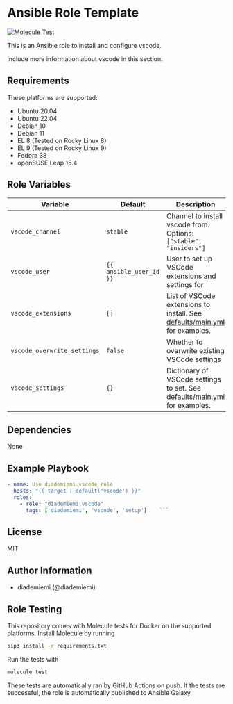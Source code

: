 Ansible Role Template
=========

[![Molecule Test](https://github.com/diademiemi/ansible_role_vscode/actions/workflows/molecule.yml/badge.svg)](https://github.com/diademiemi/ansible_role_vscode/actions/workflows/molecule.yml)

This is an Ansible role to install and configure vscode.

Include more information about vscode in this section.

Requirements
------------
These platforms are supported:
- Ubuntu 20.04
- Ubuntu 22.04
- Debian 10
- Debian 11
- EL 8 (Tested on Rocky Linux 8)
- EL 9 (Tested on Rocky Linux 9)
- Fedora 38
- openSUSE Leap 15.4

<!--
- List hardware requirements here  
-->

Role Variables
--------------

Variable | Default | Description
--- | --- | ---
`vscode_channel` | `stable` | Channel to install vscode from. Options: `["stable", "insiders"]`
`vscode_user` | `{{ ansible_user_id }}` | User to set up VSCode extensions and settings for
`vscode_extensions` | `[]` | List of VSCode extensions to install. See [defaults/main.yml](./defaults/main.yml) for examples.
`vscode_overwrite_settings` | `false` | Whether to overwrite existing VSCode settings
`vscode_settings` | `{}` | Dictionary of VSCode settings to set. See [defaults/main.yml](./defaults/main.yml) for examples.
<!--
`variable` | `default` | Variable example
`long_variable` | See [defaults/main.yml](./defaults/main.yml) | Variable referring to defaults
`distro_specific_variable` | See [vars/debian.yml](./vars/debian.yml) | Variable referring to distro-specific variables
-->

Dependencies
------------
<!-- List dependencies on other roles or criteria -->
None

Example Playbook
----------------

```yaml
- name: Use diademiemi.vscode role
  hosts: "{{ target | default('vscode') }}"
  roles:
    - role: "diademiemi.vscode"
      tags: ['diademiemi', 'vscode', 'setup']    ```

```

License
-------

MIT

Author Information
------------------

- diademiemi (@diademiemi)

Role Testing
------------

This repository comes with Molecule tests for Docker on the supported platforms.
Install Molecule by running

```bash
pip3 install -r requirements.txt
```

Run the tests with

```bash
molecule test
```

These tests are automatically ran by GitHub Actions on push. If the tests are successful, the role is automatically published to Ansible Galaxy.

